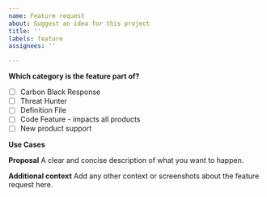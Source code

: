 ```yaml
---
name: Feature request
about: Suggest an idea for this project
title: ''
labels: feature
assignees: ''

---
```


**Which category is the feature part of?**
- [ ] Carbon Black Response
- [ ] Threat Hunter
- [ ] Definition File
- [ ] Code Feature - impacts all products 
- [ ] New product support
 
**Use Cases**

**Proposal**
A clear and concise description of what you want to happen.

**Additional context**
Add any other context or screenshots about the feature request here.
